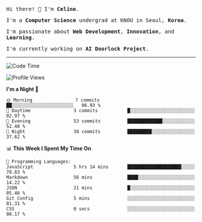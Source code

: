 <p><samp>Hi there! 👋 I'm <b>Celine</b>.</samp></p>
<p><samp>I'm a <b>Computer Science</b> undergrad at KNOU in Seoul, <b>Korea</b>.</samp></p>
<p><samp>I'm passionate about <b>Web Development</b>, <b>Innovation</b>, and <b>Learning</b>.</samp></p>
<p><samp>I'm currently working on <b>AI Doorlock Project</b>.</samp></p>
<hr>

<!--START_SECTION:celine-->
![Code Time](http://img.shields.io/badge/Code%20Time-19%20hrs%2024%20mins-blue)

![Profile Views](http://img.shields.io/badge/Profile%20Views-125-blue)

**I'm a Night 🦉** 

```text
🌞 Morning                7 commits           ██░░░░░░░░░░░░░░░░░░░░░░░   06.93 % 
🌆 Daytime                3 commits           █░░░░░░░░░░░░░░░░░░░░░░░░   02.97 % 
🌃 Evening                53 commits          █████████████░░░░░░░░░░░░   52.48 % 
🌙 Night                  38 commits          █████████░░░░░░░░░░░░░░░░   37.62 % 
```


📊 **This Week I Spent My Time On** 

```text
💬 Programming Languages: 
JavaScript               5 hrs 14 mins       ████████████████████░░░░░   78.83 % 
Markdown                 56 mins             ████░░░░░░░░░░░░░░░░░░░░░   14.22 % 
JSON                     21 mins             █░░░░░░░░░░░░░░░░░░░░░░░░   05.46 % 
Git Config               5 mins              ░░░░░░░░░░░░░░░░░░░░░░░░░   01.31 % 
CSS                      0 secs              ░░░░░░░░░░░░░░░░░░░░░░░░░   00.17 % 
```


<!--END_SECTION:celine-->
